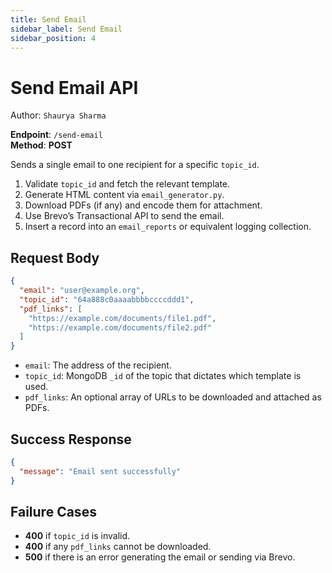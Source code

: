 ```yaml
---
title: Send Email
sidebar_label: Send Email
sidebar_position: 4
---
```


# Send Email API

Author: `Shaurya Sharma`

**Endpoint**: `/send-email`  
**Method**: **POST**

Sends a single email to one recipient for a specific `topic_id`.

1. Validate `topic_id` and fetch the relevant template.
2. Generate HTML content via `email_generator.py`.
3. Download PDFs (if any) and encode them for attachment.
4. Use Brevo’s Transactional API to send the email.
5. Insert a record into an `email_reports` or equivalent logging collection.

## Request Body
```json
{
  "email": "user@example.org",
  "topic_id": "64a888c0aaaabbbbccccddd1",
  "pdf_links": [
    "https://example.com/documents/file1.pdf",
    "https://example.com/documents/file2.pdf"
  ]
}
```
- `email`: The address of the recipient.
- `topic_id`: MongoDB `_id` of the topic that dictates which template is used.
- `pdf_links`: An optional array of URLs to be downloaded and attached as PDFs.

## Success Response
```json
{
  "message": "Email sent successfully"
}
```

## Failure Cases
- **400** if `topic_id` is invalid.
- **400** if any `pdf_links` cannot be downloaded.
- **500** if there is an error generating the email or sending via Brevo.